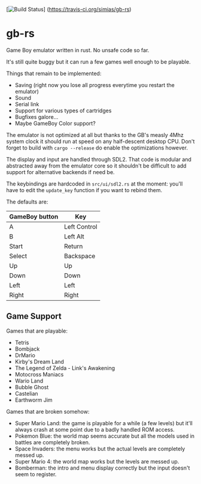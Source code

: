 [![Build Status](https://travis-ci.org/simias/gb-rs.svg)]
(https://travis-ci.org/simias/gb-rs)

gb-rs
=====

Game Boy emulator written in rust. No unsafe code so far.

It's still quite buggy but it can run a few games well enough to be playable.

Things that remain to be implemented:
* Saving (right now you lose all progress everytime you restart the emulator)
* Sound
* Serial link
* Support for various types of cartridges
* Bugfixes galore...
* Maybe GameBoy Color support?

The emulator is not optimized at all but thanks to the GB's measly
4Mhz system clock it should run at speed on any half-descent desktop
CPU. Don't forget to build with ```cargo --release``` do enable the
optimizations however.

The display and input are handled through SDL2. That code is modular
and abstracted away from the emulator core so it shouldn't be
difficult to add support for alternative backends if need be.

The keybindings are hardcoded in `src/ui/sdl2.rs` at the moment:
you'll have to edit the ```update_key``` function if you want to
rebind them.

The defaults are:

| GameBoy button  | Key           |
| --------------- | ------------- |
| A               | Left Control  |
| B               | Left Alt      |
| Start           | Return        |
| Select          | Backspace     |
| Up              | Up            |
| Down            | Down          |
| Left            | Left          |
| Right           | Right         |

Game Support
------------

Games that are playable:

* Tetris
* Bombjack
* DrMario
* Kirby's Dream Land
* The Legend of Zelda - Link's Awakening
* Motocross Maniacs
* Wario Land
* Bubble Ghost
* Castelian
* Earthworm Jim

Games that are broken somehow:

* Super Mario Land: the game is playable for a while (a few levels)
  but it'll always crash at some point due to a badly handled ROM
  access.
* Pokemon Blue: the world map seems accurate but all the models used
  in battles are completely broken.
* Space Invaders: the menu works but the actual levels are completely
  messed up.
* Super Mario 4: the world map works but the levels are messed up.
* Bomberman: the intro and menu display correctly but the input
  doesn't seem to register.
